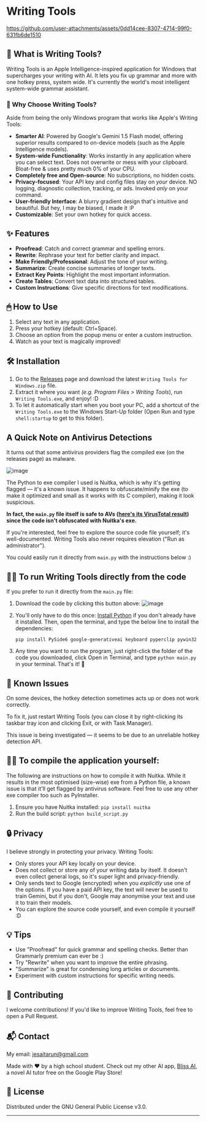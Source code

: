 # Writing Tools

https://github.com/user-attachments/assets/0dd14cee-8307-4714-99f0-631fb6de1510

## 🚀 What is Writing Tools?

Writing Tools is an Apple Intelligence-inspired application for Windows that supercharges your writing with AI. It lets you fix up grammar and more with one  hotkey press, system wide. It's currently the world's most intelligent system-wide grammar assistant.

### 🌟 Why Choose Writing Tools?

Aside from being the only Windows program that works like Apple's Writing Tools:

- **Smarter AI**: Powered by Google's Gemini 1.5 Flash model, offering superior results compared to on-device models (such as the Apple Intelligence models).
- **System-wide Functionality**: Works instantly in any application where you can select text. Does not overwrite or mess with your clipboard. Bloat-free & uses pretty much 0% of your CPU.
- **Completely free and Open-source**: No subscriptions, no hidden costs.
- **Privacy-focused**: Your API key and config files stay on *your* device. NO logging, diagnostic collection, tracking, or ads. Invoked *only* on your command.
- **User-friendly Interface**: A blurry gradient design that's intuitive and beautiful. But hey, I may be biased, I made it :P
- **Customizable**: Set your own hotkey for quick access.

## ✨ Features

- **Proofread**: Catch and correct grammar and spelling errors.
- **Rewrite**: Rephrase your text for better clarity and impact.
- **Make Friendly/Professional**: Adjust the tone of your writing.
- **Summarize**: Create concise summaries of longer texts.
- **Extract Key Points**: Highlight the most important information.
- **Create Tables**: Convert text data into structured tables.
- **Custom Instructions**: Give specific directions for text modifications.

## 🖱 How to Use

1. Select any text in any application.
2. Press your hotkey (default: Ctrl+Space).
3. Choose an option from the popup menu or enter a custom instruction.
4. Watch as your text is magically improved!

## 🛠 Installation

1. Go to the [Releases](https://github.com/theJayTea/WritingTools/releases) page and download the latest `Writing Tools for Windows.zip` file.
2. Extract it where you want *(e.g. Program Files > Writing Tools*), run `Writing Tools.exe`, and enjoy! :D
3. To let it automatically start when you boot your PC, add a shortcut of the `Writing Tools.exe` to the Windows Start-Up folder (Open Run and type `shell:startup` to get to this folder). 

## A Quick Note on Antivirus Detections

It turns out that some antivirus providers flag the compiled exe (on the releases page) as malware.

![image](https://github.com/user-attachments/assets/ee2260d2-cfb6-4823-881a-c560186185d1)

The Python to exe compiler I used is Nuitka, which is why it's getting flagged — it's a known issue.
It happens to obfuscate/minify the exe (to make it optimized and small as it works with its C compiler), making it look suspicious.

**In fact, the `main.py` file itself is safe to AVs ([here's its VirusTotal result](https://www.virustotal.com/gui/file/cc08cf4ffd25273f4248bb1747cf64189b623fd952a2df196a2707297d149231?nocache=1)) since the code isn't obfuscated with Nuitka's exe.**

If you're interested, feel free to explore the source code file yourself; it's well-documented. Writing Tools also never requires elevation ("Run as administrator").

You could easily run it directly from `main.py` with the instructions below :)

## 👨‍💻 To run Writing Tools directly from the code

If you prefer to run it directly from the `main.py` file:

1. Download the code by clicking this button above:
   ![image](https://github.com/user-attachments/assets/4c6cab79-4918-451c-9ad1-1bbcf8472275)

2. You'll only have to do this once: [Install Python](https://www.python.org/downloads/) if you don't already have it installed. Then, open the terminal, and type the below line to install the dependencies:
   ```
   pip install PySide6 google-generativeai keyboard pyperclip pywin32
   ```
   
3. Any time you want to run the program, just right-click the folder of the code you downloaded, click Open in Terminal, and type `python main.py` in your terminal. That's it! 🎉

## 🐞 Known Issues
On some devices, the hotkey detection sometimes acts up or does not work correctly.

To fix it, just restart Writing Tools (you can close it by right-clicking its taskbar tray icon and clicking Exit, or with Task Manager).

This issue is being investigated — it seems to be due to an unreliable hotkey detection API.


## 👨‍💻 To compile the application yourself:

The following are instructions on how to compile it with Nuitka. While it results in the most optimised (size-wise) exe from a Python file, a known issue is that it'll get flagged by antivirus software. Feel free to use any other exe compiler too such as PyInstaller.

1. Ensure you have Nuitka installed: `pip install nuitka`
2. Run the build script: `python build_script.py`

## 🔒 Privacy

I believe strongly in protecting your privacy. Writing Tools:
- Only stores your API key locally on your device.
- Does not collect or store any of your writing data by itself. It doesn't even collect general logs, so it's super light and privacy-friendly.
- Only sends text to Google (encrypted) when you *explicitly* use one of the options. If you have a paid API key, the text will never be used to train Gemini, but if you don't, Google may anonymise your text and use it to train their models.
- You can explore the source code yourself, and even compile it yourself :D

## 💡 Tips

- Use "Proofread" for quick grammar and spelling checks. Better than Grammarly premium can ever be :)
- Try "Rewrite" when you want to improve the entire phrasing.
- "Summarize" is great for condensing long articles or documents.
- Experiment with custom instructions for specific writing needs.

## 🤝 Contributing

I welcome contributions! If you'd like to improve Writing Tools, feel free to open a Pull Request.

## 📬 Contact

My email: jesaitarun@gmail.com

Made with ❤️ by a high school student. Check out my other AI app, [Bliss AI](https://play.google.com/store/apps/details?id=com.jesai.blissai), a novel AI tutor free on the Google Play Store!

## 📄 License

Distributed under the GNU General Public License v3.0.

---

